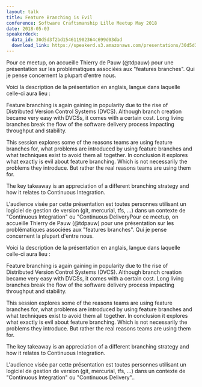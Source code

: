 ```yaml
---
layout: talk
title: Feature Branching is Evil
conference: Software Craftsmanship Lille Meetup May 2018
date: 2018-05-03
speakerdeck:
  data_id: 30d5d3f2bd154611902364c699d03dad
  download_link: https://speakerd.s3.amazonaws.com/presentations/30d5d3f2bd154611902364c699d03dad/Software_Craftsmanship_Lille_Meetup_201805_-_Feature_Branching_is_Evil.pdf
---
```

Pour ce meetup, on accueille Thierry de Pauw (@tdpauw) pour une présentation sur les problématiques associées aux "features branches".
Qui je pense concernent la plupart d'entre nous.

Voici la description de la présentation en anglais, langue dans laquelle celle-ci aura lieu :

Feature branching is again gaining in popularity due to the rise of Distributed Version Control Systems (DVCS). Although branch creation became very easy with DVCSs, it comes with a certain cost. Long living branches break the flow of the software delivery process impacting throughput and stability.

This session explores some of the reasons teams are using feature branches for, what problems are introduced by using feature branches and what techniques exist to avoid them all together. In conclusion it explores what exactly is evil about feature branching. Which is not necessarily the problems they introduce. But rather the real reasons teams are using them for.

The key takeaway is an appreciation of a different branching strategy and how it relates to Continuous Integration.

L'audience visée par cette présentation est toutes personnes utilisant un logiciel de gestion de version (git, mercurial, tfs, ...) dans un contexte de "Continuous Integration" ou "Continuous DeliveryPour ce meetup, on accueille Thierry de Pauw (@tdpauw) pour une présentation sur les problématiques associées aux "features branches".
Qui je pense concernent la plupart d'entre nous.

Voici la description de la présentation en anglais, langue dans laquelle celle-ci aura lieu :

Feature branching is again gaining in popularity due to the rise of Distributed Version Control Systems (DVCS). Although branch creation became very easy with DVCSs, it comes with a certain cost. Long living branches break the flow of the software delivery process impacting throughput and stability.

This session explores some of the reasons teams are using feature branches for, what problems are introduced by using feature branches and what techniques exist to avoid them all together. In conclusion it explores what exactly is evil about feature branching. Which is not necessarily the problems they introduce. But rather the real reasons teams are using them for.

The key takeaway is an appreciation of a different branching strategy and how it relates to Continuous Integration.

L'audience visée par cette présentation est toutes personnes utilisant un logiciel de gestion de version (git, mercurial, tfs, ...) dans un contexte de "Continuous Integration" ou "Continuous Delivery"..

